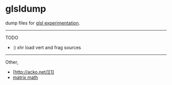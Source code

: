 glsldump
========

dump files for [glsl experimentation][0].


------------------------------------------------

TODO

 * :) xhr load vert and frag sources

------------------------------------------------

Other,

 * [http://acko.net/][1]
 * [matrix math][2]



[0]: https://developer.mozilla.org/en-US/docs/Web/API/WebGL_API/Tutorial/Getting_started_with_WebGL "webgl getting started"
[1]: http://acko.net/ "acko.net"
[2]: http://joshua.smcvt.edu/linalg.html/book.pdf

<!--
https://github.com/codecruzer/webgl-shader-loader-js
https://github.com/MarkusSprunck/webgl-hello-world
-->
